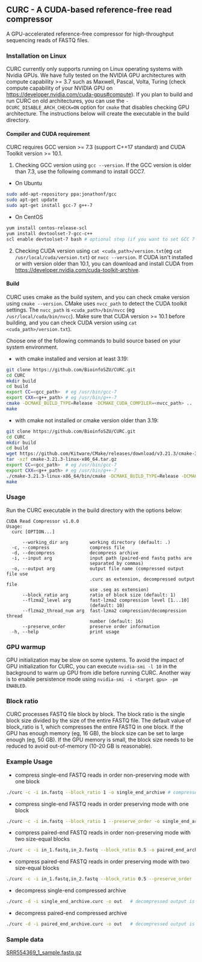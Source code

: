 ## CURC - A CUDA-based reference-free read compressor
A GPU-accelerated reference-free compressor for high-throughput sequencing reads of FASTQ files.
### Installation on Linux
CURC currently only supports running on Linux operating systems with Nvidia GPUs.
We have fully tested on the NVIDIA GPU architectures with compute capability >= 3.7 such as Maxwell, Pascal, Volta, Turing 
(check compute capability of your NVIDIA GPU on https://developer.nvidia.com/cuda-gpus#compute). 
If you plan to build and run CURC on old architectures, you can use the `-DCURC_DISABLE_ARCH_CHECK=ON` option for `cmake` that disables checking GPU architecture.
The instructions below will create the executable in the build directory. 

#### Compiler and CUDA requirement
CURC requires GCC version >= 7.3 (support C++17 standard) and CUDA Toolkit version >= 10.1. 
1. Checking GCC version using `gcc --version`. If the GCC version is older than 7.3, use the following command to install GCC7.
- On Ubuntu
```bash
sudo add-apt-repository ppa:jonathonf/gcc
sudo apt-get update
sudo apt-get install gcc-7 g++-7
```
- On CentOS
```bash
yum install centos-release-scl
yum install devtoolset-7-gcc-c++
scl enable devtoolset-7 bash # optional step (if you want to set GCC 7 as default compiler in bash)
```

2. Checking CUDA version using `cat <cuda_path>/version.txt`(eg `cat /usr/local/cuda/version.txt`) or `nvcc --version`.
If CUDA isn't installed or with version older than 10.1, you can download and install CUDA from https://developer.nvidia.com/cuda-toolkit-archive. 

#### Build
CURC uses cmake as the build system, and you can check cmake version using `cmake --version`.
CMake uses `nvcc_path` to detect the CUDA toolkit settings. 
The `nvcc_path` is `<cuda_path>/bin/nvcc` (eg `/usr/local/cuda/bin/nvcc`). 
Make sure that CUDA version >= 10.1 before building, and you can check CUDA version using `cat <cuda_path>/version.txt`). 

Choose one of the following commands to build source based on your system environment.
- with cmake installed and version at least 3.19:
```bash
git clone https://github.com/BioinfoSZU/CURC.git
cd CURC 
mkdir build
cd build
export CC=<gcc_path>  # eg /usr/bin/gcc-7
export CXX=<g++_path> # eg /usr/bin/g++-7 
cmake -DCMAKE_BUILD_TYPE=Release -DCMAKE_CUDA_COMPILER=<nvcc_path> .. 
make
```

- with cmake not installed or cmake version older than 3.19:
```bash
git clone https://github.com/BioinfoSZU/CURC.git
cd CURC
mkdir build
cd build
wget https://github.com/Kitware/CMake/releases/download/v3.21.3/cmake-3.21.3-linux-x86_64.tar.gz
tar -xzf cmake-3.21.3-linux-x86_64.tar.gz
export CC=<gcc_path>  # eg /usr/bin/gcc-7
export CXX=<g++_path> # eg /usr/bin/g++-7 
./cmake-3.21.3-linux-x86_64/bin/cmake -DCMAKE_BUILD_TYPE=Release -DCMAKE_CUDA_COMPILER=<nvcc_path> .. 
make
```

### Usage
Run the CURC executable in the build directory with the options below:
```text
CUDA Read Compressor v1.0.0
Usage:
  curc [OPTION...]

      --working_dir arg        working directory (default: .)
  -c, --compress               compress file
  -d, --decompress             decompress archive
  -i, --input arg              input path (paired-end fastq paths are 
                               separated by commas)
  -o, --output arg             output file name (compressed output file use 
                               .curc as extension, decompressed output file 
                               use .seq as extension)
      --block_ratio arg        ratio of block size (default: 1)
      --flzma2_level arg       fast-lzma2 compression level [1...10] 
                               (default: 10)
      --flzma2_thread_num arg  fast-lzma2 compression/decompression thread 
                               number (default: 16)
      --preserve_order         preserve order information
  -h, --help                   print usage
```

### GPU warmup
GPU initialization may be slow on some systems. 
To avoid the impact of GPU initialization for CURC, 
you can execute `nvidia-smi -l 10` in the background to warm up GPU from idle before running CURC.
Another way is to enable persistence mode using `nvidia-smi -i <target gpu> -pm ENABLED`. 

### Block ratio
CURC processes FASTQ file block by block. The block ratio is the single block size divided by the size of the entire FASTQ file.
The default value of block_ratio is 1, which compresses the entire FASTQ in one block.
If the GPU has enough memory (eg, 16 GB), the block size can be set to large enough (eg, 50 GB).
If the GPU memory is small, the block size needs to be reduced to avoid out-of-memory (10-20 GB is reasonable).

### Example Usage
- compress single-end FASTQ reads in order non-preserving mode with one block
```bash
./curc -c -i in.fastq --block_ratio 1 -o single_end_archive # compressed output is single_end_archive.curc
```

- compress single-end FASTQ reads in order preserving mode with one block
```bash
./curc -c -i in.fastq --block_ratio 1 --preserve_order -o single_end_archive # compressed output is single_end_archive.curc
```

- compress paired-end FASTQ reads in order non-preserving mode with two size-equal blocks
```bash
./curc -c -i in_1.fastq,in_2.fastq --block_ratio 0.5 -o paired_end_archive # compressed output is paired_end_archive.curc
```

- compress paired-end FASTQ reads in order preserving mode with two size-equal blocks
```bash
./curc -c -i in_1.fastq,in_2.fastq --block_ratio 0.5 --preserve_order -o paired_end_archive # compressed output is paired_end_archive.curc
```

- decompress single-end compressed archive
```bash
./curc -d -i single_end_archive.curc -o out   # decompressed output is out.seq 
```

- decompress paired-end compressed archive
```bash
./curc -d -i paired_end_archive.curc -o out   # decompressed output is out_1.seq and out_2.seq
```

### Sample data
[SRR554369_1_sample.fastq.gz](data/SRR554369_1_sample.fastq.gz)
